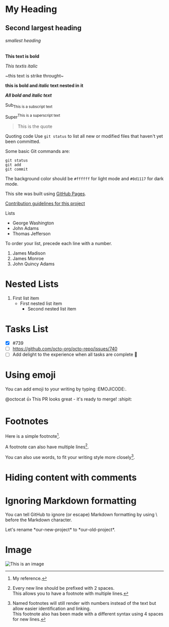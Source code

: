 # My Heading
## Second largest heading
###### smallest heading

**This text is bold**

_This textis italic_

~this text is strike throught~

**this is bold and _italic_ text nested in it**

***All bold and italic text***

Sub<sub>This is a subscript text</sub>

Super<sup>This is a superscript text</sup>

>This is the quote

Quoting code
Use `git status` to list all new or modified files that haven't yet been committed.

Some basic Git commands are:
```
git status
git add
git commit
```

The background color should be `#ffffff` for light mode and `#0d1117` for dark mode.

This site was built using [GitHub Pages](https://pages.github.com/).

[Contribution guidelines for this project](docs/CONTRIBUTING.md)

Lists
- George Washington
- John Adams
- Thomas Jefferson

To order your list, precede each line with a number.

1. James Madison
2. James Monroe
3. John Quincy Adams

# Nested Lists
1. First list item
   - First nested list item
     - Second nested list item

# Tasks List
- [x] #739
- [ ] https://github.com/octo-org/octo-repo/issues/740
- [ ] Add delight to the experience when all tasks are complete :tada:

# Using emoji
You can add emoji to your writing by typing :EMOJICODE:.

@octocat :+1: This PR looks great - it's ready to merge! :shipit:

# Footnotes
Here is a simple footnote[^1].

A footnote can also have multiple lines[^2].  

You can also use words, to fit your writing style more closely[^note].

[^1]: My reference.
[^2]: Every new line should be prefixed with 2 spaces.  
  This allows you to have a footnote with multiple lines.
[^note]:
    Named footnotes will still render with numbers instead of the text but allow easier identification and linking.  
    This footnote also has been made with a different syntax using 4 spaces for new lines.

# Hiding content with comments
<!-- This content will not appear in the rendered Markdown -->

# Ignoring Markdown formatting

You can tell GitHub to ignore (or escape) Markdown formatting by using \ before the Markdown character.

Let's rename \*our-new-project\* to \*our-old-project\*.

# Image

![This is an image](https://myoctocat.com/assets/images/base-octocat.svg)

